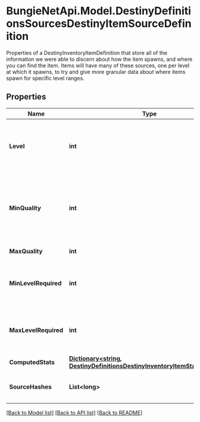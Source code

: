 # BungieNetApi.Model.DestinyDefinitionsSourcesDestinyItemSourceDefinition
Properties of a DestinyInventoryItemDefinition that store all of the information we were able to discern about how the item spawns, and where you can find the item.  Items will have many of these sources, one per level at which it spawns, to try and give more granular data about where items spawn for specific level ranges.
## Properties

Name | Type | Description | Notes
------------ | ------------- | ------------- | -------------
**Level** | **int** | The level at which the item spawns. Essentially the Primary Key for this source data: there will be multiple of these source entries per item that has source data, grouped by the level at which the item spawns. | [optional] 
**MinQuality** | **int** | The minimum Quality at which the item spawns for this level. Examine DestinyInventoryItemDefinition for more information about what Quality means. Just don&#39;t ask Phaedrus about it, he&#39;ll never stop talking and you&#39;ll have to write a book about it. | [optional] 
**MaxQuality** | **int** | The maximum quality at which the item spawns for this level. | [optional] 
**MinLevelRequired** | **int** | The minimum Character Level required for equipping the item when the item spawns at the item level defined on this DestinyItemSourceDefinition, as far as we saw in our processing. | [optional] 
**MaxLevelRequired** | **int** | The maximum Character Level required for equipping the item when the item spawns at the item level defined on this DestinyItemSourceDefinition, as far as we saw in our processing. | [optional] 
**ComputedStats** | [**Dictionary&lt;string, DestinyDefinitionsDestinyInventoryItemStatDefinition&gt;**](DestinyDefinitionsDestinyInventoryItemStatDefinition.md) | The stats computed for this level/quality range. | [optional] 
**SourceHashes** | **List&lt;long&gt;** | The DestinyRewardSourceDefinitions found that can spawn the item at this level. | [optional] 

[[Back to Model list]](../README.md#documentation-for-models) [[Back to API list]](../README.md#documentation-for-api-endpoints) [[Back to README]](../README.md)

